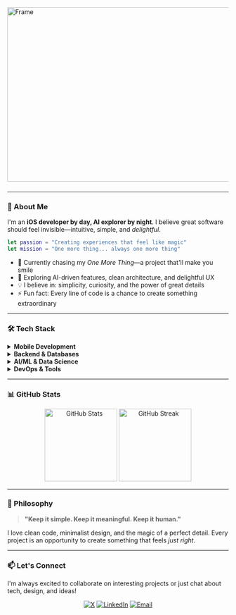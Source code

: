 <img width="1500" height="396" alt="Frame" src="https://github.com/user-attachments/assets/2f15c871-af89-4495-bc9c-cd9a17ae9951" />

<h3 align="center"></h3>

---

### 🚀 About Me

I'm an **iOS developer by day, AI explorer by night**. I believe great software should feel invisible—intuitive, simple, and *delightful*.

```swift
let passion = "Creating experiences that feel like magic"
let mission = "One more thing... always one more thing"
```

- 🔭 Currently chasing my *One More Thing*—a project that'll make you smile
- 🌱 Exploring AI-driven features, clean architecture, and delightful UX
- 💡 I believe in: simplicity, curiosity, and the power of great details
- ⚡ Fun fact: Every line of code is a chance to create something extraordinary

---

### 🛠️ Tech Stack

<details>
<summary><b>Mobile Development</b></summary>
<br>

![Swift](https://img.shields.io/badge/Swift-FA7343?style=flat-square&logo=swift&logoColor=white)
![Flutter](https://img.shields.io/badge/Flutter-02569B?style=flat-square&logo=flutter&logoColor=white)
![Dart](https://img.shields.io/badge/Dart-0175C2?style=flat-square&logo=dart&logoColor=white)
![Xcode](https://img.shields.io/badge/Xcode-147EFB?style=flat-square&logo=xcode&logoColor=white)
![Android Studio](https://img.shields.io/badge/Android_Studio-3DDC84?style=flat-square&logo=android-studio&logoColor=white)

</details>

<details>
<summary><b>Backend & Databases</b></summary>
<br>

![PHP](https://img.shields.io/badge/PHP-777BB4?style=flat-square&logo=php&logoColor=white)
![Laravel](https://img.shields.io/badge/Laravel-FF2D20?style=flat-square&logo=laravel&logoColor=white)
![MySQL](https://img.shields.io/badge/MySQL-4479A1?style=flat-square&logo=mysql&logoColor=white)
![MongoDB](https://img.shields.io/badge/MongoDB-47A248?style=flat-square&logo=mongodb&logoColor=white)
![Firebase](https://img.shields.io/badge/Firebase-FFCA28?style=flat-square&logo=firebase&logoColor=black)

</details>

<details>
<summary><b>AI/ML & Data Science</b></summary>
<br>

![Python](https://img.shields.io/badge/Python-3776AB?style=flat-square&logo=python&logoColor=white)
![TensorFlow](https://img.shields.io/badge/TensorFlow-FF6F00?style=flat-square&logo=tensorflow&logoColor=white)
![PyTorch](https://img.shields.io/badge/PyTorch-EE4C2C?style=flat-square&logo=pytorch&logoColor=white)
![Scikit Learn](https://img.shields.io/badge/Scikit_Learn-F7931E?style=flat-square&logo=scikit-learn&logoColor=white)

</details>

<details>
<summary><b>DevOps & Tools</b></summary>
<br>

![Docker](https://img.shields.io/badge/Docker-2496ED?style=flat-square&logo=docker&logoColor=white)
![Git](https://img.shields.io/badge/Git-F05032?style=flat-square&logo=git&logoColor=white)
![Linux](https://img.shields.io/badge/Linux-FCC624?style=flat-square&logo=linux&logoColor=black)
![Figma](https://img.shields.io/badge/Figma-F24E1E?style=flat-square&logo=figma&logoColor=white)

</details>

---

### 📊 GitHub Stats

<div align="center">
  <img src="https://github-readme-stats.vercel.app/api?username=polintosh&show_icons=true&theme=tokyonight&hide_border=true&bg_color=0D1117" alt="GitHub Stats" height="165">
  <img src="https://github-readme-streak-stats.herokuapp.com/?user=polintosh&theme=tokyonight&hide_border=true&background=0D1117" alt="GitHub Streak" height="165">
</div>

---

### 💭 Philosophy

> **"Keep it simple. Keep it meaningful. Keep it human."**

I love clean code, minimalist design, and the magic of a perfect detail. Every project is an opportunity to create something that feels *just right*.

---

### 📫 Let's Connect

I'm always excited to collaborate on interesting projects or just chat about tech, design, and ideas!

<p align="center">
  <a href="https://x.com/polintosh"><img src="https://img.shields.io/badge/X-000000?style=for-the-badge&logo=x&logoColor=white" alt="X"></a>
  <a href="https://www.linkedin.com/in/pol-hernàndez-319518299"><img src="https://img.shields.io/badge/LinkedIn-0077B5?style=for-the-badge&logo=linkedin&logoColor=white" alt="LinkedIn"></a>
  <a href="mailto:hellopolintosh@gmail.com"><img src="https://img.shields.io/badge/Email-D14836?style=for-the-badge&logo=gmail&logoColor=white" alt="Email"></a>
</p>
